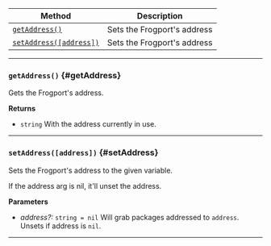 | Method                                 | Description                                                  |
| -------------------------------------- | ------------------------------------------------------------ |
| [`getAddress()`](#getAddress)            | Sets the Frogport's address |
| [`setAddress([address])`](#setAddress)            | Sets the Frogport's address |

---


### `getAddress()` {#getAddress}

Gets the Frogport's address.

**Returns**

- `string` With the address currently in use. 

---

### `setAddress([address])` {#setAddress}

Sets the Frogport's address to the given variable.

If the address arg is nil, it'll unset the address.

**Parameters**

- _address?:_ `string = nil`  Will grab packages addressed to `address`. Unsets if address is `nil`.


---
